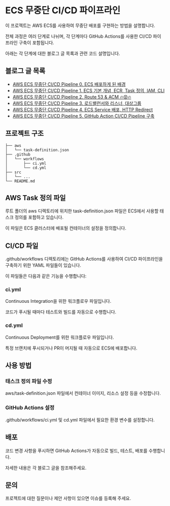 # ECS 무중단 CI/CD 파이프라인
이 프로젝트는 AWS ECS를 사용하여 무중단 배포를 구현하는 방법을 설명합니다. 

전체 과정은 여러 단계로 나뉘며, 각 단계마다 GitHub Actions를 사용한 CI/CD 파이프라인 구축이 포함됩니다. 

아래는 각 단계에 대한 블로그 글 목록과 관련 코드 설명입니다.

## 블로그 글 목록

- [AWS ECS 무중단 CI/CD Pipeline 0. ECS 배포하게 된 배경](https://toychip.tistory.com/66)
- [AWS ECS 무중단 CI/CD Pipeline 1. ECS 기본 개념, ECR, Task 정의, IAM, CLI](https://toychip.tistory.com/67)
- [AWS ECS 무중단 CI/CD Pipeline 2. Route 53 & ACM 🔥😡🔥](https://toychip.tistory.com/68)
- [AWS ECS 무중단 CI/CD Pipeline 3. 로드밸런서와 리스너, 대상그룹](https://toychip.tistory.com/69)
- [AWS ECS 무중단 CI/CD Pipeline 4. ECS Service 배포, HTTP Redirect](https://toychip.tistory.com/70)
- [AWS ECS 무중단 CI/CD Pipeline 5. GitHub Action CI/CD Pipeline 구축](https://toychip.tistory.com/71)

## 프로젝트 구조

```text
├── aws
│   └── task-definition.json
├── .github
│   └── workflows
│       ├── ci.yml
│       └── cd.yml
├── src
│   └── ...
└── README.md
```

## AWS Task 정의 파일
루트 폴더의 aws 디렉토리에 위치한 task-definition.json 파일은 ECS에서 사용할 태스크 정의를 포함하고 있습니다. 

이 파일은 ECS 클러스터에 배포될 컨테이너의 설정을 정의합니다.

## CI/CD 파일
.github/workflows 디렉토리에는 GitHub Actions를 사용하여 CI/CD 파이프라인을 구축하기 위한 YAML 파일들이 있습니다. 

이 파일들은 다음과 같은 기능을 수행합니다:

### ci.yml

Continuous Integration을 위한 워크플로우 파일입니다. 

코드가 푸시될 때마다 테스트와 빌드를 자동으로 수행합니다.

### cd.yml

Continuous Deployment를 위한 워크플로우 파일입니다. 

특정 브랜치에 푸시되거나 PR이 머지될 때 자동으로 ECS에 배포합니다.

## 사용 방법
### 태스크 정의 파일 수정

aws/task-definition.json 파일에서 컨테이너 이미지, 리소스 설정 등을 수정합니다.

### GitHub Actions 설정
.github/workflows/ci.yml 및 cd.yml 파일에서 필요한 환경 변수를 설정합니다.

## 배포

코드 변경 사항을 푸시하면 GitHub Actions가 자동으로 빌드, 테스트, 배포를 수행합니다.

자세한 내용은 각 블로그 글을 참조해주세요.

## 문의
프로젝트에 대한 질문이나 제안 사항이 있으면 이슈를 등록해 주세요.
